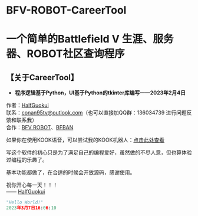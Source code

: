# BFV-ROBOT-CareerTool

# 一个简单的Battlefield V 生涯、服务器、ROBOT社区查询程序  

## 【关于CareerTool】  
* **程序逻辑基于Python，UI基于Python的tkinter库编写——2023年2月4日**  

作者：[HalfGuokui](https://space.bilibili.com/429906931/)    
联系：conan95tv@outlook.com（也可以直接加QQ群：136034739 进行问题反馈和联系我）  
合作：[BFV ROBOT](https://bfv.zth.ink/home)、[BFBAN](https://bfban.gametools.network/?love=%E2%9D%A4)  
  
如果你在使用KOOK语音，可以尝试我的KOOK机器人：[点击此处查看](https://www.botmarket.cn/bots?id=157)  
  
写这个软件的初心只是为了满足自己的编程爱好，虽然做的不尽人意，但也算体验过编程的乐趣了。  

基本功能都做了，在合适的时候会开放源码，感谢使用。  

祝你开心每一天！！！  
                   —— [HalfGuokui](https://space.bilibili.com/429906931/)
```python
"Hello World!"
2023年3月7日16:06:10  
